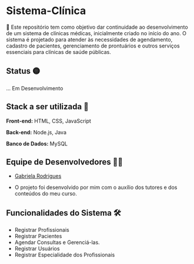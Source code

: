 # Sistema-Clínica
🎯
Este repositório tem como objetivo dar continuidade ao desenvolvimento de um sistema de clínicas médicas, inicialmente criado no início do ano. O sistema é projetado para atender às necessidades de agendamento, cadastro de pacientes, gerenciamento de prontuários e outros serviços essenciais para clínicas de saúde públicas.


## Status 🟡

... Em Desenvolvimento
## Stack a ser utilizada 🚀

**Front-end:** HTML, CSS, JavaScript

**Back-end:** Node.js, Java

**Banco de Dados:** MySQL


## Equipe de Desenvolvedores 👨‍💻 

- [Gabriela Rodrigues](https://www.github.com/Agbl09)

- O projeto foi desenvolvido por mim com o auxílio dos tutores e dos conteúdos do meu curso.
## Funcionalidades do Sistema 🛠️

- Registrar Profissionais
- Registrar Pacientes
- Agendar Consultas e Gerenciá-las.
- Registrar Usuários
- Registrar Especialidade dos Profissionais




